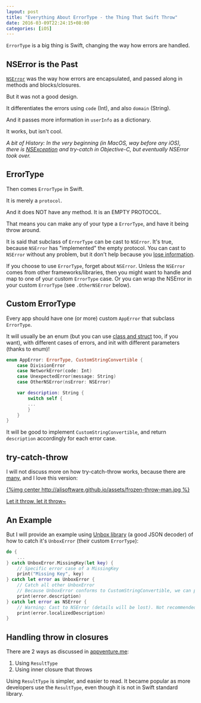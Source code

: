 ```yaml
---
layout: post
title: "Everything About ErrorType - the Thing That Swift Throw"
date: 2016-03-09T22:24:15+08:00
categories: [iOS]
---
```


`ErrorType` is a big thing is Swift, changing the way how errors are handled.


## NSError is the Past

[`NSError`](https://developer.apple.com/library/mac/documentation/Cocoa/Reference/Foundation/Classes/NSError_Class) was the way how errors are encapsulated, and passed along in methods and blocks/closures.

But it was not a good design.

It differentiates the errors using `code` (Int), and also `domain` (String).

And it passes more information in `userInfo` as a dictionary.

It works, but isn't cool.

_A bit of History: In the very beginning (in MacOS, way before any iOS), there is [NSException](https://www.bignerdranch.com/blog/error-handling-in-swift-2/) and try-catch in Objective-C, but eventually NSError took over._


## ErrorType

Then comes `ErrorType` in Swift.

It is merely a `protocol`.

And it does NOT have any method. It is an EMPTY PROTOCOL.

That means you can make any of your type a `ErrorType`, and have it being throw around.

It is said that subclass of `ErrorType` can be cast to `NSError`. It's true, because `NSError` has "implemented" the empty protocol. You can cast to `NSError` without any problem, but it don't help because you [lose information](http://stackoverflow.com/a/31685457/242682).

If you choose to use `ErrorType`, forget about `NSError`. Unless the `NSError` comes from other frameworks/libraries, then you might want to handle and map to one of your custom `ErrorType` case. Or you can wrap the NSError in your custom `ErrorType` (see `.OtherNSError` below).


## Custom ErrorType

Every app should have one (or more) custom `AppError` that subclass `ErrorType`.

It will usually be an enum (but you can use [class and struct](https://realm.io/news/testing-swift-error-type/) too, if you want), with different cases of errors, and init with different parameters (thanks to enum)!

```swift
enum AppError: ErrorType, CustomStringConvertible {
    case DivisionError
    case NetworkError(code: Int)
    case UnexpectedError(message: String)
    case OtherNSError(nsError: NSError)

    var description: String {
        switch self {
        ...
        }
    }
}
```

It will be good to implement `CustomStringConvertible`, and return `description` accordingly for each error case.


## try-catch-throw

I will not discuss more on how try-catch-throw works, because there are [many](https://developer.apple.com/library/prerelease/ios/documentation/Swift/Conceptual/Swift_Programming_Language/ErrorHandling.html), and I love this version:

[{%img center http://alisoftware.github.io/assets/frozen-throw-man.jpg %}](http://alisoftware.github.io/2015/12/17/let-it-throw/)

[Let it throw, let it throw~](http://alisoftware.github.io/2015/12/17/let-it-throw/)


## An Example

But I will provide an example using [Unbox library](https://github.com/JohnSundell/Unbox) (a good JSON decoder) of how to catch it's `UnboxError` (their custom `ErrorType`):

```swift
do {
    ...
} catch UnboxError.MissingKey(let key) {
    // Specific error case of a MissingKey
    print("Missing Key", key)
} catch let error as UnboxError {
    // Catch all other UnboxError
    // Because UnboxError conforms to CustomStringConvertible, we can print `description`
    print(error.description)
} catch let error as NSError {
    // Warning: Cast to NSError (details will be lost). Not recommended.
    print(error.localizedDescription)
}
```


## Handling throw in closures

There are 2 ways as discussed in [appventure.me](http://appventure.me/2015/06/19/swift-try-catch-asynchronous-closures/):

1. Using `ResultType`
2. Using inner closure that throws

Using `ResultType` is simpler, and easier to read. It became popular as more developers use the `ResultType`, even though it is not in Swift standard library.
